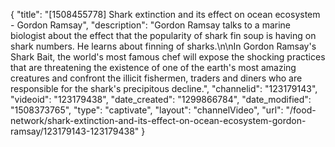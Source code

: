 {
    "title": "[1508455778] Shark extinction and its effect on ocean ecosystem - Gordon Ramsay",
    "description": "Gordon Ramsay talks to a marine biologist about the effect that the popularity of shark fin soup is having on shark numbers. He learns about finning of sharks.\n\nIn Gordon Ramsay's Shark Bait, the world's most famous chef will expose the shocking practices that are threatening the existence of one of the earth&#39;s most amazing creatures and confront the illicit fishermen, traders and diners who are responsible for the shark&#39;s precipitous decline.",
    "channelid": "123179143",
    "videoid": "123179438",
    "date_created": "1299866784",
    "date_modified": "1508373765",
    "type": "captivate",
    "layout": "channelVideo",
    "url": "\/food-network\/shark-extinction-and-its-effect-on-ocean-ecosystem-gordon-ramsay\/123179143-123179438"
}